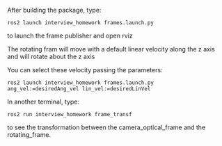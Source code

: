 
After building the package, type:
```
ros2 launch interview_homework frames.launch.py 
```
to launch the frame publisher and open rviz

The rotating fram will move with a default linear velocity along the z axis and will rotate about the z axis

You can select these velocity passing the parameters:
```
ros2 launch interview_homework frames.launch.py ang_vel:=desiredAng_vel lin_vel:=desiredLinVel
```

In another terminal, type:
```
ros2 run interview_homework frame_transf
```
to see the transformation between the camera_optical_frame and the rotating_frame.